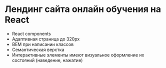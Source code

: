 <h1>Лендинг сайта онлайн обучения на React</h1>
<ul>
  <li>React components</li>
	<li>Адаптивная страница до 320px</li>
	<li>BEM при написании классов</li>
	<li>Семантическая верстка</li>
	<li>Интерактивные элементы имеют визуальное оформление их состояний (наведение, нажатие)</li>
</ul>
